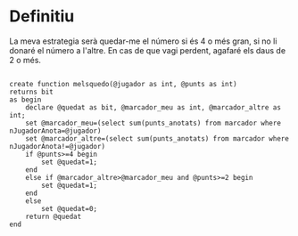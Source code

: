# Definitiu

La meva estrategia serà quedar-me el número si és 4 o més gran, si no li donaré el número a l'altre. En cas de que vagi perdent, agafaré els daus de 2 o més.

```

create function melsquedo(@jugador as int, @punts as int)
returns bit
as begin
	declare @quedat as bit, @marcador_meu as int, @marcador_altre as int;
	set @marcador_meu=(select sum(punts_anotats) from marcador where nJugadorAnota=@jugador)
	set @marcador_altre=(select sum(punts_anotats) from marcador where nJugadorAnota!=@jugador)
	if @punts>=4 begin
		set @quedat=1;
	end
	else if @marcador_altre>@marcador_meu and @punts>=2 begin
		set @quedat=1;
	end
	else
		set @quedat=0;
	return @quedat
end

```
